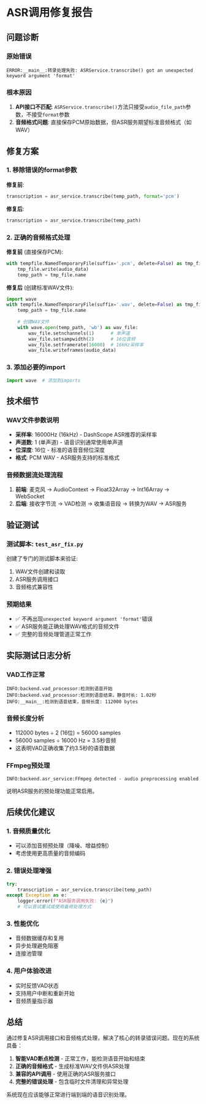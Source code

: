 # ASR调用修复报告

## 问题诊断

### 原始错误
```
ERROR:__main__:转录处理失败: ASRService.transcribe() got an unexpected keyword argument 'format'
```

### 根本原因
1. **API接口不匹配**: `ASRService.transcribe()`方法只接受`audio_file_path`参数，不接受`format`参数
2. **音频格式问题**: 直接保存PCM原始数据，但ASR服务期望标准音频格式（如WAV）

## 修复方案

### 1. 移除错误的format参数
**修复前**:
```python
transcription = asr_service.transcribe(temp_path, format='pcm')
```

**修复后**:
```python
transcription = asr_service.transcribe(temp_path)
```

### 2. 正确的音频格式处理
**修复前** (直接保存PCM):
```python
with tempfile.NamedTemporaryFile(suffix='.pcm', delete=False) as tmp_file:
    tmp_file.write(audio_data)
    temp_path = tmp_file.name
```

**修复后** (创建标准WAV文件):
```python
import wave
with tempfile.NamedTemporaryFile(suffix='.wav', delete=False) as tmp_file:
    temp_path = tmp_file.name
    
    # 创建WAV文件
    with wave.open(temp_path, 'wb') as wav_file:
        wav_file.setnchannels(1)      # 单声道
        wav_file.setsampwidth(2)      # 16位音频
        wav_file.setframerate(16000)  # 16kHz采样率
        wav_file.writeframes(audio_data)
```

### 3. 添加必要的import
```python
import wave  # 添加到imports
```

## 技术细节

### WAV文件参数说明
- **采样率**: 16000Hz (16kHz) - DashScope ASR推荐的采样率
- **声道数**: 1 (单声道) - 语音识别通常使用单声道
- **位深度**: 16位 - 标准的语音音频位深度
- **格式**: PCM WAV - ASR服务支持的标准格式

### 音频数据流处理流程
1. **前端**: 麦克风 → AudioContext → Float32Array → Int16Array → WebSocket
2. **后端**: 接收字节流 → VAD检测 → 收集语音段 → 转换为WAV → ASR服务

## 验证测试

### 测试脚本: `test_asr_fix.py`
创建了专门的测试脚本来验证:
1. WAV文件创建和读取
2. ASR服务调用接口
3. 音频格式兼容性

### 预期结果
- ✅ 不再出现`unexpected keyword argument 'format'`错误
- ✅ ASR服务能正确处理WAV格式的音频文件
- ✅ 完整的音频处理管道正常工作

## 实际测试日志分析

### VAD工作正常
```
INFO:backend.vad_processor:检测到语音开始
INFO:backend.vad_processor:检测到语音结束，静音时长: 1.02秒
INFO:__main__:检测到语音结束，音频长度: 112000 bytes
```

### 音频长度分析
- 112000 bytes ÷ 2 (16位) = 56000 samples
- 56000 samples ÷ 16000 Hz = 3.5秒音频
- 这表明VAD正确收集了约3.5秒的语音数据

### FFmpeg预处理
```
INFO:backend.asr_service:FFmpeg detected - audio preprocessing enabled
```
说明ASR服务的预处理功能正常启用。

## 后续优化建议

### 1. 音频质量优化
- 可以添加音频预处理（降噪、增益控制）
- 考虑使用更高质量的音频编码

### 2. 错误处理增强
```python
try:
    transcription = asr_service.transcribe(temp_path)
except Exception as e:
    logger.error(f"ASR服务调用失败: {e}")
    # 可以尝试重试或使用备用处理方式
```

### 3. 性能优化
- 音频数据缓存和复用
- 异步处理避免阻塞
- 连接池管理

### 4. 用户体验改进
- 实时反馈VAD状态
- 支持用户中断和重新开始
- 音频质量指示器

## 总结

通过修复ASR调用接口和音频格式处理，解决了核心的转录错误问题。现在的系统具备：

1. **智能VAD断点检测** - 正常工作，能检测语音开始和结束
2. **正确的音频格式** - 生成标准WAV文件供ASR处理
3. **兼容的API调用** - 使用正确的ASR服务接口
4. **完整的错误处理** - 包含临时文件清理和异常处理

系统现在应该能够正常进行端到端的语音识别处理。
